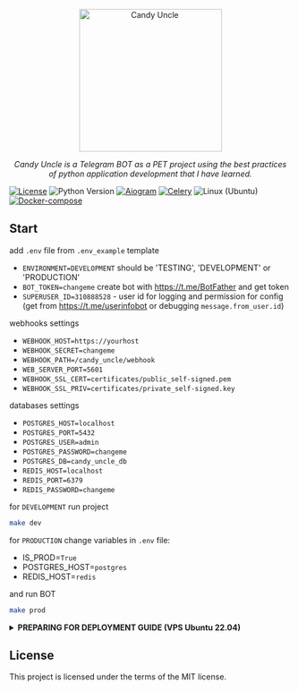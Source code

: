 <p align="center">
  <a href="https://t.me/candy_uncle_bot">
    <img src="https://th.bing.com/th/id/OIG4.dbY3kumcxp.kAMN4P_kz?w=1024&h=1024&rs=1&pid=ImgDetMain" height="255px" alt="Candy Uncle">
  </a>
</p>
<p align="center">
    <em>Candy Uncle is a Telegram BOT as a PET project using the best practices of python application development that I have learned.</em>
</p>

[![License](https://img.shields.io/badge/license-MIT-green.svg)](https://opensource.org/licenses/MIT)
![Python Version](https://img.shields.io/badge/python-3.11-blue.svg)
[![Aiogram](https://img.shields.io/badge/aiogram-3.4.1-blue?style=plastic)](https://docs.aiogram.dev/en/dev-3.x/)
[![Celery](https://img.shields.io/badge/celery-5.4.0-green?style=plastic)](https://github.com/celery/celery)
![Linux (Ubuntu)](https://img.shields.io/badge/linux-ubuntu-green.svg)
[![Docker-compose](https://img.shields.io/badge/docker-compose-orange.svg)](https://www.digitalocean.com/community/tutorials/how-to-install-and-use-docker-compose-on-ubuntu-22-04)


## Start

add `.env` file from `.env_example` template

- `ENVIRONMENT=DEVELOPMENT` should be 'TESTING', 'DEVELOPMENT' or 'PRODUCTION'
- `BOT_TOKEN=changeme` create bot with https://t.me/BotFather and get token
- `SUPERUSER_ID=310888528` - user id for logging and permission for config (get from https://t.me/userinfobot or debugging `message.from_user.id`)

webhooks settings
- `WEBHOOK_HOST=https://yourhost`
- `WEBHOOK_SECRET=changeme`
- `WEBHOOK_PATH=/candy_uncle/webhook`
- `WEB_SERVER_PORT=5601`
- `WEBHOOK_SSL_CERT=certificates/public_self-signed.pem`
- `WEBHOOK_SSL_PRIV=certificates/private_self-signed.key`

databases settings
- `POSTGRES_HOST=localhost`
- `POSTGRES_PORT=5432`
- `POSTGRES_USER=admin`
- `POSTGRES_PASSWORD=changeme`
- `POSTGRES_DB=candy_uncle_db`
- `REDIS_HOST=localhost`
- `REDIS_PORT=6379`
- `REDIS_PASSWORD=changeme`

for `DEVELOPMENT` run project
```bash
make dev
```

for `PRODUCTION`
change variables in `.env` file:
- IS_PROD=`True`
- POSTGRES_HOST=`postgres`
- REDIS_HOST=`redis`

and run BOT
```bash
make prod
```

<details>
<summary> <b>PREPARING FOR DEPLOYMENT GUIDE (VPS Ubuntu 22.04)</b></summary>
<br>

update package list and system utils
```bash
sudo apt update && sudo apt upgrade
```

configure ssl for git
```bash
ssh-keygen -t ed25519 -C "youremail@example.com"
```
enter to default path

add new key to https://github.com/settings/keys
```bash
cat ~/.ssh/id_ed25519.pub
```

download project
```bash
mkdir candy_uncle && cd candy_uncle
git init .
git remote add origin git@github.com:smile4alice/candy_uncle.git
git fetch
git switch main
```

#### Make
```bash
sudo apt install make
```

---
#### DOCKER
https://www.digitalocean.com/community/tutorials/how-to-install-and-use-docker-on-ubuntu-22-04

-after install required command:
```bash
sudo usermod -aG docker ${USER}
```

#### DOCKER COMPOSE
https://www.digitalocean.com/community/tutorials/how-to-install-and-use-docker-compose-on-ubuntu-22-04

after change usermod you need reboot system:
```bash
sudo reboot
```
---
#### NGINX
```bash
sudo apt install nginx
sudo ufw allow 'Nginx HTTP'
sudo ufw allow 'Nginx HTTPS'
sudo systemctl restart nginx
```

disable default config
```bash
sudo rm /etc/nginx/sites-enabled/default
```

#### CONFIGURE WEBHOOK

```bash
sudo nano /etc/nginx/sites-available/candy_uncle
```

save config from template:
```nginx
server {
    server_name default_server;

    listen 443 ssl;

    ssl_certificate     /etc/nginx/certificates/public_self-signed.pem;
    ssl_certificate_key /etc/nginx/certificates/private_self-signed.key;

    location /candy_uncle/webhook {
        proxy_pass http://127.0.0.1:5601;
        proxy_set_header Host $http_host;
        proxy_set_header X-Forwarded-For $proxy_add_x_forwarded_for;
        proxy_redirect off;
        proxy_buffering off;
    }
}
```

enable it
```bash
sudo ln -s /etc/nginx/sites-available/candy_uncle /etc/nginx/sites-enabled/
```
---

#### SELF-SIGNED SSL
change `-subj ...`
```bash
sudo mkdir -p /etc/nginx/certificates/
sudo openssl req -newkey rsa:2048 -sha256 -nodes -keyout /etc/nginx/certificates/private_self-signed.key -x509 -days 365 -out /etc/nginx/certificates/public_self-signed.pem -subj "/C=US/ST=New York/L=Brooklyn/O=Example Brooklyn Company/CN=YOURDOMAIN.EXAMPLE"
```

copy it to project dirrectory
```bash
mkdir certificates
sudo cp /etc/nginx/certificates/*self-signed* .
```

before run project
```bash
sudo systemctl restart nginx
```

for testing webhooks use GET 
`https://api.telegram.org/bot<BOT_TOKEN>/getWebhookInfo`

</details>

## License
This project is licensed under the terms of the MIT license.
